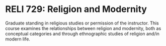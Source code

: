# RELI 729: Religion and Modernity

Graduate standing in religious studies or permission of the instructor. This course examines the relationships between religion and modernity, both as conceptual categories and through ethnographic studies of religion and/in modern life.